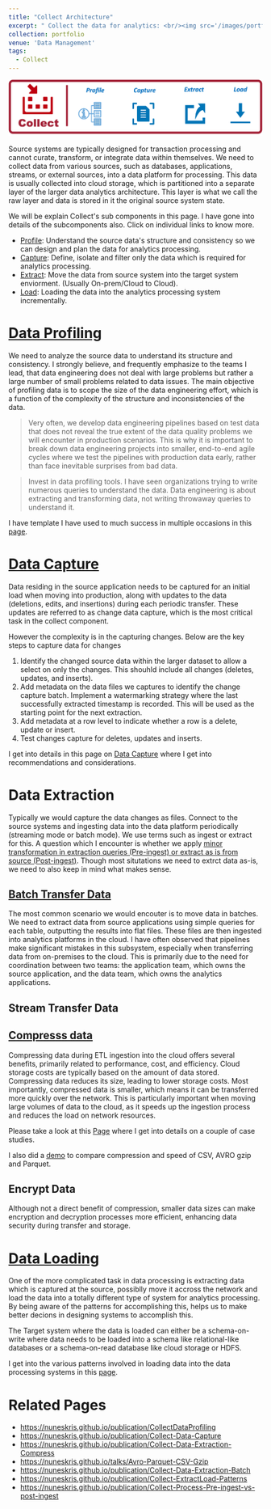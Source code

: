```yaml
---
title: "Collect Architecture"
excerpt: " Collect the data for analytics: <br/><img src='/images/portfolio/CollectArchitecture.png'>"
collection: portfolio
venue: 'Data Management'
tags:
  - Collect
---
```


<img src='/images/portfolio/CollectArchitecture.png'>

Source systems are typically designed for transaction processing and cannot curate, transform, or integrate data within themselves. We need to collect data from various sources, such as databases, applications, streams, or external sources, into a data platform for processing. This data is usually collected into cloud storage, which is partitioned into a separate layer of the larger data analytics architecture. This layer is what we call the raw layer and data is stored in it the original source system state.

We will be explain Collect's sub components in this page. I have gone into details of the subcomponents also. Click on individual links to know more.

* [Profile](https://nuneskris.github.io/publication/CollectDataProfiling): Understand the source data's structure and consistency so we can design and plan the data for analytics processing.
* [Capture](https://nuneskris.github.io/publication/Collect-Data-Capture): Define, isolate and filter only the data which is required for analytics processing.
* [Extract](https://nuneskris.github.io/publication/Collect-Process-Pre-ingest-vs-post-ingest): Move the data from source system into the target system enviorment. (Usually On-prem/Cloud to Cloud).
* [Load](https://nuneskris.github.io/publication/Collect-ExtractLoad-Patterns): Loading the data into the analytics processing system incrementally.

# [Data Profiling](https://nuneskris.github.io/publication/CollectDataProfiling)
We need to analyze the source data to understand its structure and consistency. I strongly believe, and frequently emphasize to the teams I lead, that data engineering does not deal with large problems but rather a large number of small problems related to data issues. The main objective of profiling data is to scope the size of the data engineering effort, which is a function of the complexity of the structure and inconsistencies of the data.

> Very often, we develop data engineering pipelines based on test data that does not reveal the true extent of the data quality problems we will encounter in production scenarios. This is why it is important to break down data engineering projects into smaller, end-to-end agile cycles where we test the pipelines with production data early, rather than face inevitable surprises from bad data.

> Invest in data profiling tools. I have seen organizations trying to write numerous queries to understand the data. Data engineering is about extracting and transforming data, not writing throwaway queries to understand it.

I have template I have used to much success in multiple occasions in this [page](https://nuneskris.github.io/publication/CollectDataProfiling).

# [Data Capture](https://nuneskris.github.io/publication/Collect-Data-Capture)
Data residing in the source application needs to be captured for an initial load when moving into production, along with updates to the data (deletions, edits, and insertions) during each periodic transfer. These updates are referred to as change data capture, which is the most critical task in the collect component.

However the complexity is in the capturing changes. Below are the key steps to capture data for changes

1. Identify the changed source data within the larger dataset to allow a select on only the changes. This shouhld include all changes (deletes, updates, and inserts).
2. Add metadata on the data files we captures to identify the change capture batch. Implement a watermarking strategy where the last successfully extracted timestamp is recorded. This will be used as the starting point for the next extraction.
3. Add metadata at a row level to indicate whether a row is a delete, update or insert.
4. Test changes capture for deletes, updates and inserts.

I get into details in this page on [Data Capture](https://nuneskris.github.io/publication/Collect-Data-Capture) where I get into recommendations and considerations.

# Data Extraction
Typically we would capture the data changes as files. Connect to the source systems and ingesting data into the data platform periodically (streaming mode or batch mode). We use terms such as ingest or extract for this. A question which I encounter is whether we apply [minor transformation in extraction queries (Pre-ingest) or extract as is from source (Post-ingest)](https://nuneskris.github.io/publication/Collect-Process-Pre-ingest-vs-post-ingest). Though most situtations we need to extrct data as-is, we need to also keep in mind what makes sense.

## [Batch Transfer Data](https://nuneskris.github.io/publication/Collect-Data-Extraction-Batch)
The most common scenario we would encouter is to move data in batches. We need to extract data from source applications using simple queries for each table, outputting the results into flat files. These files are then ingested into analytics platforms in the cloud. I have often observed that pipelines make significant mistakes in this subsystem, especially when transferring data from on-premises to the cloud. This is primarily due to the need for coordination between two teams: the application team, which owns the source application, and the data team, which owns the analytics applications.

## Stream Transfer Data

## [Compresss data](https://nuneskris.github.io/publication/Collect-Data-Extraction-Compress)
Compressing data during ETL ingestion into the cloud offers several benefits, primarily related to performance, cost, and efficiency. Cloud storage costs are typically based on the amount of data stored. Compressing data reduces its size, leading to lower storage costs. Most importantly, compressed data is smaller, which means it can be transferred more quickly over the network. This is particularly important when moving large volumes of data to the cloud, as it speeds up the ingestion process and reduces the load on network resources.

Please take a look at this [Page](https://nuneskris.github.io/publication/Collect-Data-Extraction-Compress) where I get into details on a couple of case studies.

I also did a [demo](https://nuneskris.github.io/talks/Avro-Parquet-CSV-Gzip) to compare compression and speed of CSV, AVRO gzip and Parquet.

## Encrypt Data
Although not a direct benefit of compression, smaller data sizes can make encryption and decryption processes more efficient, enhancing data security during transfer and storage.

# [Data Loading](https://nuneskris.github.io/publication/Collect-ExtractLoad-Patterns)

One of the more complicated task in data processing is extracting data which is captured at the source, possiblly move it accross the network and load the data into a totally different type of system for analytics processing. By being aware of the patterns for accomplishing this, helps us to make better decions in designing systems to accomplish this.

The Target system where the data is loaded can either be a schema-on-write where data needs to be loaded into a schema like relational-like databases or a schema-on-read database like cloud storage or HDFS.

I get into the various patterns involved in loading data into the data processing systems in this [page](https://nuneskris.github.io/portfolio/2-3-1Collect-ExtractLoad-Patterns/).

# Related Pages
* https://nuneskris.github.io/publication/CollectDataProfiling
* https://nuneskris.github.io/publication/Collect-Data-Capture
* https://nuneskris.github.io/publication/Collect-Data-Extraction-Compress
* https://nuneskris.github.io/talks/Avro-Parquet-CSV-Gzip
* https://nuneskris.github.io/publication/Collect-Data-Extraction-Batch
* https://nuneskris.github.io/publication/Collect-ExtractLoad-Patterns
* https://nuneskris.github.io/publication/Collect-Process-Pre-ingest-vs-post-ingest
